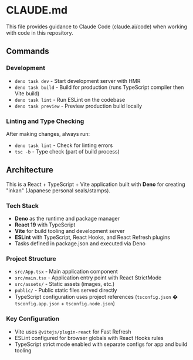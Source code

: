 # CLAUDE.md

This file provides guidance to Claude Code (claude.ai/code) when working with code in this repository.

## Commands

### Development
- `deno task dev` - Start development server with HMR
- `deno task build` - Build for production (runs TypeScript compiler then Vite build)
- `deno task lint` - Run ESLint on the codebase
- `deno task preview` - Preview production build locally

### Linting and Type Checking
After making changes, always run:
- `deno task lint` - Check for linting errors
- `tsc -b` - Type check (part of build process)

## Architecture

This is a React + TypeScript + Vite application built with **Deno** for creating "inkan" (Japanese personal seals/stamps).

### Tech Stack
- **Deno** as the runtime and package manager
- **React 19** with TypeScript
- **Vite** for build tooling and development server
- **ESLint** with TypeScript, React Hooks, and React Refresh plugins
- Tasks defined in package.json and executed via Deno

### Project Structure
- `src/App.tsx` - Main application component
- `src/main.tsx` - Application entry point with React StrictMode
- `src/assets/` - Static assets (images, etc.)
- `public/` - Public static files served directly
- TypeScript configuration uses project references (`tsconfig.json` � `tsconfig.app.json` + `tsconfig.node.json`)

### Key Configuration
- Vite uses `@vitejs/plugin-react` for Fast Refresh
- ESLint configured for browser globals with React Hooks rules
- TypeScript strict mode enabled with separate configs for app and build tooling